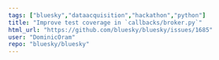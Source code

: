```yaml
---
tags: ["bluesky","dataacquisition","hackathon","python"]
title: "Improve test coverage in `callbacks/broker.py`"
html_url: "https://github.com/bluesky/bluesky/issues/1685"
user: "DominicOram"
repo: "bluesky/bluesky"
---
```


